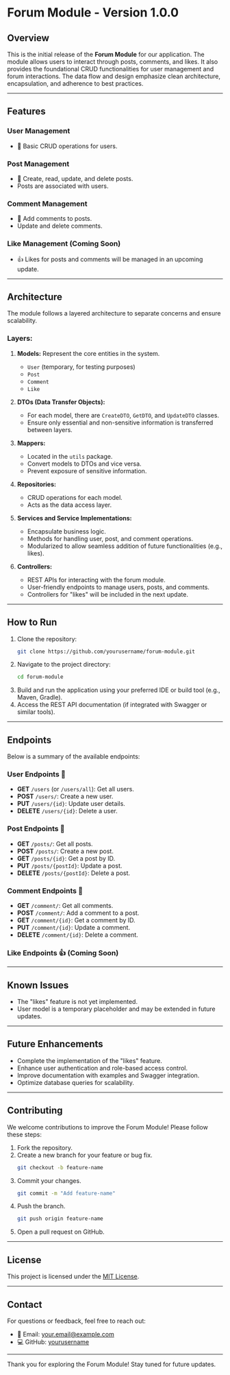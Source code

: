 # Forum Module - Version 1.0.0

## Overview
This is the initial release of the **Forum Module** for our application. The module allows users to interact through posts, comments, and likes. It also provides the foundational CRUD functionalities for user management and forum interactions. The data flow and design emphasize clean architecture, encapsulation, and adherence to best practices.

---

## Features
### User Management
- 👤 Basic CRUD operations for users.

### Post Management
- 📝 Create, read, update, and delete posts.
- Posts are associated with users.

### Comment Management
- 💬 Add comments to posts.
- Update and delete comments.

### Like Management (Coming Soon)
- 👍 Likes for posts and comments will be managed in an upcoming update.

---

## Architecture
The module follows a layered architecture to separate concerns and ensure scalability.

### Layers:
1. **Models:** Represent the core entities in the system.
   - `User` (temporary, for testing purposes)
   - `Post`
   - `Comment`
   - `Like`

2. **DTOs (Data Transfer Objects):**
   - For each model, there are `CreateDTO`, `GetDTO`, and `UpdateDTO` classes.
   - Ensure only essential and non-sensitive information is transferred between layers.

3. **Mappers:**
   - Located in the `utils` package.
   - Convert models to DTOs and vice versa.
   - Prevent exposure of sensitive information.

4. **Repositories:**
   - CRUD operations for each model.
   - Acts as the data access layer.

5. **Services and Service Implementations:**
   - Encapsulate business logic.
   - Methods for handling user, post, and comment operations.
   - Modularized to allow seamless addition of future functionalities (e.g., likes).

6. **Controllers:**
   - REST APIs for interacting with the forum module.
   - User-friendly endpoints to manage users, posts, and comments.
   - Controllers for "likes" will be included in the next update.

---

## How to Run
1. Clone the repository:
   ```bash
   git clone https://github.com/yourusername/forum-module.git
   ```
2. Navigate to the project directory:
   ```bash
   cd forum-module
   ```
3. Build and run the application using your preferred IDE or build tool (e.g., Maven, Gradle).
4. Access the REST API documentation (if integrated with Swagger or similar tools).

---

## Endpoints
Below is a summary of the available endpoints:

### User Endpoints 👤
- **GET** `/users` (or `/users/all`): Get all users.
- **POST** `/users/`: Create a new user.
- **PUT** `/users/{id}`: Update user details.
- **DELETE** `/users/{id}`: Delete a user.

### Post Endpoints 📝
- **GET** `/posts/`: Get all posts.
- **POST** `/posts/`: Create a new post.
- **GET** `/posts/{id}`: Get a post by ID.
- **PUT** `/posts/{postId}`: Update a post.
- **DELETE** `/posts/{postId}`: Delete a post.

### Comment Endpoints 💬
- **GET** `/comment/`: Get all comments.
- **POST** `/comment/`: Add a comment to a post.
- **GET** `/comment/{id}`: Get a comment by ID.
- **PUT** `/comment/{id}`: Update a comment.
- **DELETE** `/comment/{id}`: Delete a comment.

### Like Endpoints 👍 (Coming Soon)

---

## Known Issues
- The "likes" feature is not yet implemented.
- User model is a temporary placeholder and may be extended in future updates.

---

## Future Enhancements
- Complete the implementation of the "likes" feature.
- Enhance user authentication and role-based access control.
- Improve documentation with examples and Swagger integration.
- Optimize database queries for scalability.

---

## Contributing
We welcome contributions to improve the Forum Module! Please follow these steps:
1. Fork the repository.
2. Create a new branch for your feature or bug fix.
   ```bash
   git checkout -b feature-name
   ```
3. Commit your changes.
   ```bash
   git commit -m "Add feature-name"
   ```
4. Push the branch.
   ```bash
   git push origin feature-name
   ```
5. Open a pull request on GitHub.

---

## License
This project is licensed under the [MIT License](LICENSE).

---

## Contact
For questions or feedback, feel free to reach out:
- 📧 Email: your.email@example.com
- 💻 GitHub: [yourusername](https://github.com/yourusername)

---

Thank you for exploring the Forum Module! Stay tuned for future updates.

